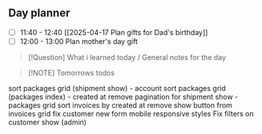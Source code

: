 ## Day planner

- [ ] 11:40 - 12:40 [[2025-04-17 Plan gifts for Dad's birthday]]
- [ ] 12:00 - 13:00 Plan mother's day gift

> [!Question] What i learned today / General notes for the day

> [!NOTE] Tomorrows todos



sort packages grid (shipment show) -  account 
sort packages grid (packages index) - created at
remove pagination for shipment show - packages grid
sort invoices by created at
remove show button from invoices grid
fix customer new form mobile responsive styles
Fix filters on customer show (admin)